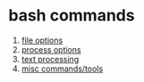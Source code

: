 bash commands
=============

1. [file options](file.md)
1. [process options](proc.md)
1. [text processing](text.md)
1. [misc commands/tools](misc.md)
